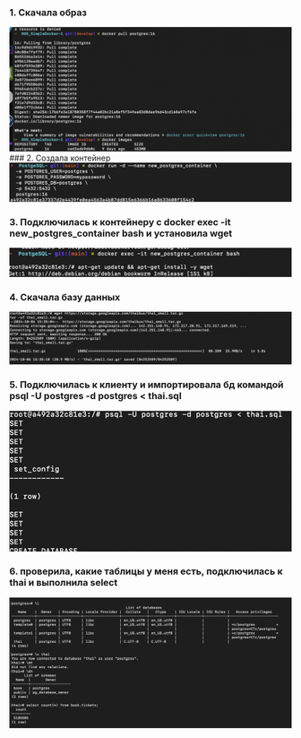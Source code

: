 ### 1. Скачала образ 
<img src="./img/Снимок экрана 2024-10-06 в 14.58.41.png">
### 2. Создала контейнер

<img src="./img/Снимок экрана 2024-10-06 в 19.01.55.png">

### 3. Подключилась к контейнеру с docker exec -it new_postgres_container bash и установила wget

<img src="./img/Снимок экрана 2024-10-06 в 19.05.18.png">

### 4. Cкачала базу данных
<img src="./img/Снимок экрана 2024-10-06 в 19.07.04.png">

### 5. Подключилась к клиенту и импортировала бд командой psql -U postgres -d postgres < thai.sql

<img src="./img/Снимок экрана 2024-10-06 в 18.41.16.png">

### 6. проверила, какие таблицы у меня есть, подключилась к thai и выполнила select

<img src="./img/Снимок экрана 2024-10-06 в 18.54.56.png">

